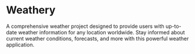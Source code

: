 # Weathery
A comprehensive weather project designed to provide users with up-to-date weather information for any location worldwide. Stay informed about current weather conditions, forecasts, and more with this powerful weather application.
